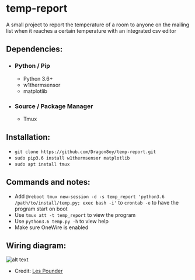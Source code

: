 # temp-report
A small project to report the temperature of a room to anyone on the mailing list when it reaches a certain temperature with an integrated csv editor

## Dependencies:

- ### Python / Pip
  * Python 3.6+
  * w1thermsensor
  * matplotlib

- ### Source / Package Manager
  * Tmux

## Installation:

- `git clone https://github.com/Dragon8oy/temp-report.git`
- `sudo pip3.6 install w1thermsensor matplotlib`
- `sudo apt install tmux`

## Commands and notes:

- Add `@reboot tmux new-session -d -s temp_report 'python3.6 /path/to/install/temp.py; exec bash -i'` to `crontab -e` to have the program start on boot
- Use `tmux att -t temp_report` to view the program
- Use `python3.6 temp.py -h` to view help
- Make sure OneWire is enabled

## Wiring diagram:

![alt text](https://farm5.staticflickr.com/4215/35139160190_cea3435a09_b_d.jpg)
- Credit: [Les Pounder](https://bigl.es/author/les/ "Les Pounder")
